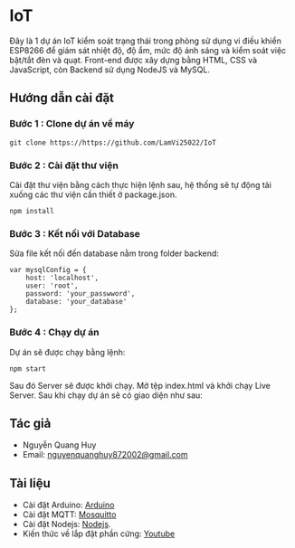 # IoT
Đây là 1 dự án IoT kiểm soát trạng thái trong phòng sử dụng vi điều khiển ESP8266 để giám sát nhiệt độ, độ ẩm, mức độ ánh sáng và kiểm soát việc bật/tắt đèn và quạt. Front-end được xây dựng bằng HTML, CSS và JavaScript, còn Backend sử dụng NodeJS và MySQL.

## Hướng dẫn cài đặt

### Bước 1 : Clone dự án về máy

```
git clone https://https://github.com/LamVi25022/IoT
```

### Bước 2 : Cài đặt thư viện

Cài đặt thư viện bằng cách thực hiện lệnh sau, hệ thống sẽ tự động tải xuống các thư viện cần thiết ở package.json.

```
npm install
```

### Bước 3 : Kết nối với Database

Sửa file kết nối đến database nằm trong folder backend:

```
var mysqlConfig = {
    host: 'localhost',
    user: 'root',
    password: 'your_passwword',
    database: 'your_database'
};
```

### Bước 4 : Chạy dự án

Dự án sẽ được chạy bằng lệnh:

```
npm start
```

Sau đó Server sẽ được khởi chạy. Mở tệp index.html và khởi chạy Live Server. Sau khi chạy dự án sẽ có giao diện như sau:



## Tác giả
- Nguyễn Quang Huy
- Email: nguyenquanghuy872002@gmail.com

## Tài liệu

- Cài đặt Arduino: [Arduino](https://www.arduino.cc/en/software)
- Cài đặt MQTT: [Mosquitto](https://mosquitto.org/download/)
- Cài đặt Nodejs: [Nodejs](https://nodejs.org/en).
- Kiến thức về lắp đặt phần cứng: [Youtube](https://youtu.be/qdxKUQEgDNE?si=jq4B2je0GqNbf6Yp)
